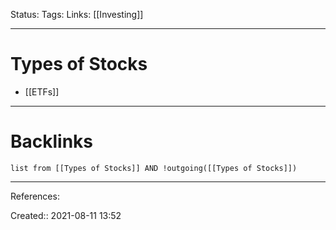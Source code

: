 Status: 
Tags: 
Links: [[Investing]]
___
# Types of Stocks
- [[ETFs]]
___
# Backlinks
```dataview
list from [[Types of Stocks]] AND !outgoing([[Types of Stocks]])
```
___
References:

Created:: 2021-08-11 13:52
